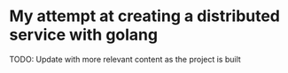 # My attempt at creating a distributed service with golang
TODO: Update with more relevant content as the project is built
